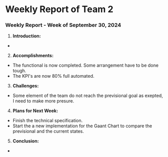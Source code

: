 # Weekly Report of Team 2
### Weekly Report - Week of September 30, 2024

1. **Introduction:**  
- 

2. **Accomplishments:**  
- The functional is now completed. Some arrangement have to be done tough.
- The KPI's are now 80% full automated.

3. **Challenges:**  
- Some element of the team do not reach the previsional goal as exepted, I need to make more presure.

4. **Plans for Next Week:**  
- Finish the technical specification.
- Start the a new implementation for the Gaant Chart to compare the previsional and the current states.

5. **Conclusion:**  
- 
